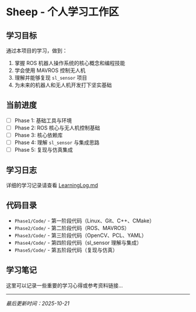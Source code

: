 # Sheep - 个人学习工作区

## 学习目标
通过本项目的学习，做到：
1. 掌握 ROS 机器人操作系统的核心概念和编程技能
2. 学会使用 MAVROS 控制无人机
3. 理解并能够复现 `sl_sensor` 项目
4. 为未来的机器人和无人机开发打下坚实基础

## 当前进度
- [ ] Phase 1: 基础工具与环境
- [ ] Phase 2: ROS 核心与无人机控制基础
- [ ] Phase 3: 核心依赖库
- [ ] Phase 4: 理解 `sl_sensor` 与集成思路
- [ ] Phase 5: 复现与仿真集成

## 学习日志
详细的学习记录请查看 [LearningLog.md](LearningLog.md)

## 代码目录
- `Phase1/Code/` - 第一阶段代码（Linux、Git、C++、CMake）
- `Phase2/Code/` - 第二阶段代码（ROS、MAVROS）
- `Phase3/Code/` - 第三阶段代码（OpenCV、PCL、YAML）
- `Phase4/Code/` - 第四阶段代码（sl_sensor 理解与集成）
- `Phase5/Code/` - 第五阶段代码（复现与仿真）

## 学习笔记
这里可以记录一些重要的学习心得或参考资料链接...

---

*最后更新时间：2025-10-21*

